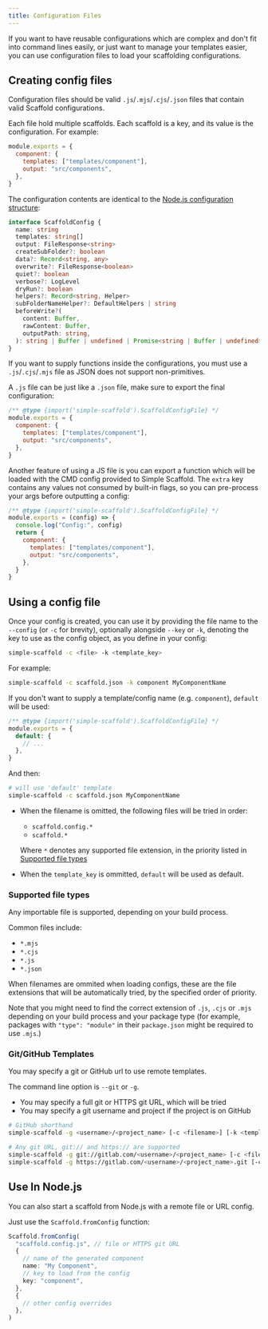 ```yaml
---
title: Configuration Files
---
```


If you want to have reusable configurations which are complex and don't fit into command lines
easily, or just want to manage your templates easier, you can use configuration files to load your
scaffolding configurations.

## Creating config files

Configuration files should be valid `.js`/`.mjs`/`.cjs`/`.json` files that contain valid Scaffold
configurations.

Each file hold multiple scaffolds. Each scaffold is a key, and its value is the configuration. For
example:

```js
module.exports = {
  component: {
    templates: ["templates/component"],
    output: "src/components",
  },
}
```

The configuration contents are identical to the
[Node.js configuration structure](https://chenasraf.github.io/simple-scaffold/docs/usage/node):

```ts
interface ScaffoldConfig {
  name: string
  templates: string[]
  output: FileResponse<string>
  createSubFolder?: boolean
  data?: Record<string, any>
  overwrite?: FileResponse<boolean>
  quiet?: boolean
  verbose?: LogLevel
  dryRun?: boolean
  helpers?: Record<string, Helper>
  subFolderNameHelper?: DefaultHelpers | string
  beforeWrite?(
    content: Buffer,
    rawContent: Buffer,
    outputPath: string,
  ): string | Buffer | undefined | Promise<string | Buffer | undefined>
}
```

If you want to supply functions inside the configurations, you must use a `.js`/`.cjs`/`.mjs` file
as JSON does not support non-primitives.

A `.js` file can be just like a `.json` file, make sure to export the final configuration:

```js
/** @type {import('simple-scaffold').ScaffoldConfigFile} */
module.exports = {
  component: {
    templates: ["templates/component"],
    output: "src/components",
  },
}
```

Another feature of using a JS file is you can export a function which will be loaded with the CMD
config provided to Simple Scaffold. The `extra` key contains any values not consumed by built-in
flags, so you can pre-process your args before outputting a config:

```js
/** @type {import('simple-scaffold').ScaffoldConfigFile} */
module.exports = (config) => {
  console.log("Config:", config)
  return {
    component: {
      templates: ["templates/component"],
      output: "src/components",
    },
  }
}
```

## Using a config file

Once your config is created, you can use it by providing the file name to the `--config` (or `-c`
for brevity), optionally alongside `--key` or `-k`, denoting the key to use as the config object, as
you define in your config:

```sh
simple-scaffold -c <file> -k <template_key>
```

For example:

```sh
simple-scaffold -c scaffold.json -k component MyComponentName
```

If you don't want to supply a template/config name (e.g. `component`), `default` will be used:

```js
/** @type {import('simple-scaffold').ScaffoldConfigFile} */
module.exports = {
  default: {
    // ...
  },
}
```

And then:

```sh
# will use 'default' template
simple-scaffold -c scaffold.json MyComponentName
```

- When the filename is omitted, the following files will be tried in order:

  - `scaffold.config.*`
  - `scaffold.*`

  Where `*` denotes any supported file extension, in the priority listed in
  [Supported file types](#supported-file-types)

- When the `template_key` is ommitted, `default` will be used as default.

### Supported file types

Any importable file is supported, depending on your build process.

Common files include:

- `*.mjs`
- `*.cjs`
- `*.js`
- `*.json`

When filenames are ommited when loading configs, these are the file extensions that will be
automatically tried, by the specified order of priority.

Note that you might need to find the correct extension of `.js`, `.cjs` or `.mjs` depending on your
build process and your package type (for example, packages with `"type": "module"` in their
`package.json` might be required to use `.mjs`.)

### Git/GitHub Templates

You may specify a git or GitHub url to use remote templates.

The command line option is `--git` or `-g`.

- You may specify a full git or HTTPS git URL, which will be tried
- You may specify a git username and project if the project is on GitHub

```sh
# GitHub shorthand
simple-scaffold -g <username>/<project_name> [-c <filename>] [-k <template_key>]

# Any git URL, git:// and https:// are supported
simple-scaffold -g git://gitlab.com/<username>/<project_name> [-c <filename>] [-k <template_key>]
simple-scaffold -g https://gitlab.com/<username>/<project_name>.git [-c <filename>] [-k <template_key>]
```

## Use In Node.js

You can also start a scaffold from Node.js with a remote file or URL config.

Just use the `Scaffold.fromConfig` function:

```ts
Scaffold.fromConfig(
  "scaffold.config.js", // file or HTTPS git URL
  {
    // name of the generated component
    name: "My Component",
    // key to load from the config
    key: "component",
  },
  {
    // other config overrides
  },
)
```
